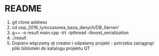 # README #
1. git clone address
2. cd oop_2016_tymczasowa_baza_danych/DB_Server/
3. g++ -o result main.cpp -lrt -lpthread -lboost_serialization
4. ./result
5. Dopiero włączamy qt creator i odpalamy projekt - potrzeba zaciągnąć pliki biblioteki do katalogu projektu QT